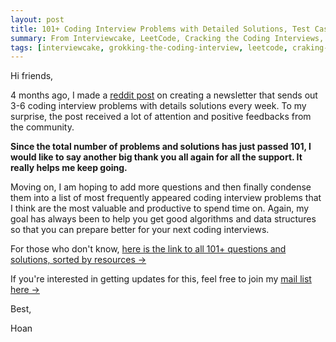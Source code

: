 ```yaml
---
layout: post
title: 101+ Coding Interview Problems with Detailed Solutions, Test Cases, and Program Analysis
summary: From Interviewcake, LeetCode, Cracking the Coding Interviews, Grokking the Coding Interview,...
tags: [interviewcake, grokking-the-coding-interview, leetcode, craking-the-coding-interviews, algorithm]
---
```


Hi friends,

4 months ago, I made a [reddit
post](https://www.reddit.com/r/learnprogramming/comments/ctyvbc/is_anyone_interested_in_weekly_coding_interview/)
on creating a newsletter that sends out 3-6 coding interview problems with details
solutions every week. To my surprise, the post received a lot of attention and
positive feedbacks from the community.

**Since the total number of problems and solutions has just passed 101, I would
like to say another big thank you all again for all the support. It really
helps me keep going.**

Moving on, I am hoping to add more questions and then finally condense them into a list of
most frequently appeared coding interview problems that I think are the most
valuable and productive to spend time on. Again, my goal has always been to
help you get good algorithms and data structures so that you can prepare better
for your next coding interviews.

For those who don't know, [here is the link to all 101+ questions and solutions, sorted by
resources →](https://github.com/hoanhan101/algo)

If you're interested in getting updates for this, feel free to join my [mail
list here →](https://tinyletter.com/hoanhan)

Best,

Hoan
